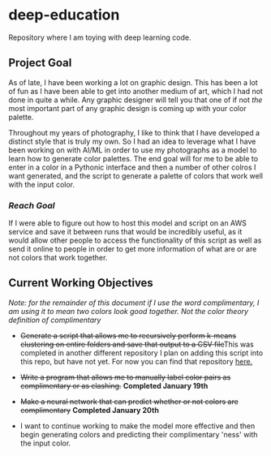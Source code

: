 # deep-education
Repository where I am toying with deep learning code.

## Project Goal

As of late, I have been working a lot on graphic design. This has been a lot of fun as I have been able to get into another medium of art, which I had not done in quite a while. Any graphic designer will tell you that one of if not _the_ most important part of any graphic design is coming up with your color palette. 

Throughout my years of photography, I like to think that I have developed a distinct style that is truly my own. So I had an idea to leverage what I have been working on with AI/ML in order to use my photographs as a model to learn how to generate color palettes. The end goal will for me to be able to enter in a color in a Pythonic interface and then a number of other colros I want generated, and the script to generate a palette of colors that work well with the input color.

### _Reach Goal_
If I were able to figure out how to host this model and script on an AWS service and save it between runs that would be incredibly useful, as it would allow other people to access the functionality of this script as well as send it online to people in order to get more information of what are or are not colors that work together.

## Current Working Objectives
_Note: for the remainder of this document if I use the word complimentary, I am using it to mean two colors look good together. Not the color theory definition of complimentary_
* ~~Generate a script that allows me to recursively perform k-means clustering on entire folders and save that output to a CSV file~~This was completed in another different repository I plan on adding this script into this repo, but have not yet. For now you can find that repository [here.](https://gitlab.com/zacharyFerretti/python-dominant-color)

* ~~Write a program that allows me to manually label color pairs as complimentary or as clashing.~~ __Completed January 19th__

* ~~Make a neural network that can predict whether or not colors are complimentary~~ __Completed January 20th__

* I want to continue working to make the model more effective and then begin generating colors and predicting their complimentary 'ness' with the input color.

